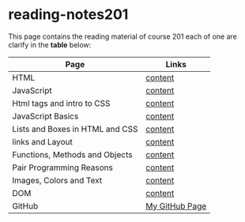 # reading-notes201

This page contains the reading material of course 201 each of one are clarify in the **table** below:

| Page                            | Links                                                                                 |
| ------------------------------- | ------------------------------------------------------------------------------------- |
| HTML                            | [content](https://mohammed-khamees.github.io/reading-notes201/Html)                   |
| JavaScript                      | [content](https://mohammed-khamees.github.io/reading-notes201/Js)                     |
| Html tags and intro to CSS      | [content](https://mohammed-khamees.github.io/reading-notes201/StyleByHtmlAndCSS)      |
| JavaScript Basics               | [content](https://mohammed-khamees.github.io/reading-notes201/JsBasics)               |
| Lists and Boxes in HTML and CSS | [content](https://mohammed-khamees.github.io/reading-notes201/ListsAndBoxs)           |
| links and Layout                | [content](https://mohammed-khamees.github.io/reading-notes201/LinksandLayout)         |
| Functions, Methods and Objects  | [content](https://mohammed-khamees.github.io/reading-notes201/FunctionsAndmethods)    |
| Pair Programming Reasons        | [content](https://mohammed-khamees.github.io/reading-notes201/pairProgrammingReasons) |
| Images, Colors and Text         | [content](https://mohammed-khamees.github.io/reading-notes201/imagesColorsAndText)    |
| DOM                             | [content](https://mohammed-khamees.github.io/reading-notes201/DOM)                    |
| GitHub                          | [My GitHub Page](https://github.com/mohammed-khamees)                                 |
